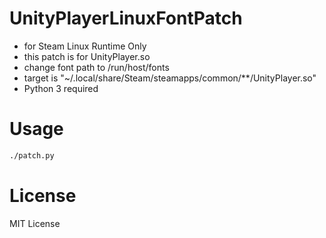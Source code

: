 # UnityPlayerLinuxFontPatch

* for Steam Linux Runtime Only
* this patch is for UnityPlayer.so
* change font path to /run/host/fonts
* target is "~/.local/share/Steam/steamapps/common/**/UnityPlayer.so"
* Python 3 required

# Usage

```bash
./patch.py
```

# License

MIT License
